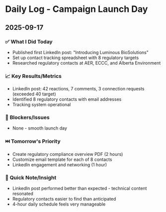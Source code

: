 # Daily Log - Campaign Launch Day
## 2025-09-17

### ✅ **What I Did Today**
- Published first LinkedIn post: "Introducing Luminous BioSolutions" 
- Set up contact tracking spreadsheet with 8 regulatory targets
- Researched regulatory contacts at AER, ECCC, and Alberta Environment

### 📈 **Key Results/Metrics**
- LinkedIn post: 42 reactions, 7 comments, 3 connection requests (exceeded 40 target)
- Identified 8 regulatory contacts with email addresses
- Tracking system operational

### 🚫 **Blockers/Issues**
- None - smooth launch day

### ⏭️ **Tomorrow's Priority**
- Create regulatory compliance overview PDF (2 hours)
- Customize email template for each of 8 contacts
- LinkedIn engagement and networking (1 hour)

### 💭 **Quick Note/Insight**
- LinkedIn post performed better than expected - technical content resonated
- Regulatory contacts easier to find than anticipated
- 4-hour daily schedule feels very manageable